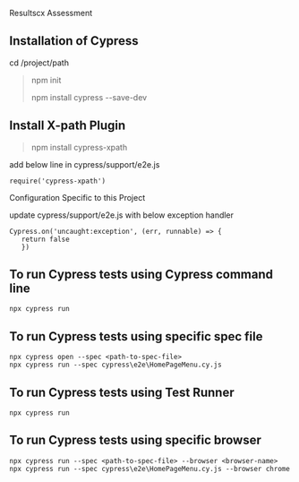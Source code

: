 
Resultscx Assessment

## Installation of Cypress

cd  /project/path
> npm init
> 
> npm install cypress --save-dev


## Install X-path Plugin
> npm install cypress-xpath
>
 add below line in cypress/support/e2e.js
 ```
require('cypress-xpath')
```

 Configuration Specific to this Project
 
 update cypress/support/e2e.js with below exception handler
 
 ```
 Cypress.on('uncaught:exception', (err, runnable) => {
    return false
    })
```

## To run Cypress tests using Cypress command line
```
npx cypress run
```

## To run Cypress tests using specific spec file

```
npx cypress open --spec <path-to-spec-file>
npx cypress run --spec cypress\e2e\HomePageMenu.cy.js
```


## To run Cypress tests using Test Runner
```
npx cypress run
```

## To run Cypress tests using specific browser

```
npx cypress run --spec <path-to-spec-file> --browser <browser-name>
npx cypress run --spec cypress\e2e\HomePageMenu.cy.js --browser chrome
```


